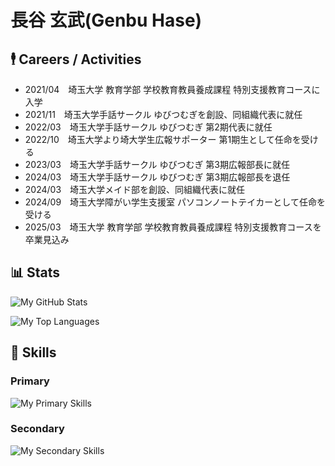 # 長谷 玄武(Genbu Hase)

## 🕴️ Careers / Activities

* 2021/04　埼玉大学 教育学部 学校教育教員養成課程 特別支援教育コースに入学
* 2021/11　埼玉大学手話サークル ゆびつむぎを創設、同組織代表に就任
* 2022/03　埼玉大学手話サークル ゆびつむぎ 第2期代表に就任
* 2022/10　埼玉大学より埼大学生広報サポーター 第1期生として任命を受ける
* 2023/03　埼玉大学手話サークル ゆびつむぎ 第3期広報部長に就任
* 2024/03　埼玉大学手話サークル ゆびつむぎ 第3期広報部長を退任
* 2024/03　埼玉大学メイド部を創設、同組織代表に就任
* 2024/09　埼玉大学障がい学生支援室 パソコンノートテイカーとして任命を受ける
* 2025/03　埼玉大学 教育学部 学校教育教員養成課程 特別支援教育コースを卒業見込み


## 📊 Stats

![My GitHub Stats](https://github-readme-stats.vercel.app/api?username=GenbuHase&show_icons=true&include_all_commits=true)

![My Top Languages](https://github-readme-stats.vercel.app/api/top-langs/?username=GenbuHase&layout=donut)


## 🔧 Skills

### Primary

![My Primary Skills](https://skillicons.dev/icons?theme=dark&perline=10&i=html,css,sass,js,ts,nodejs,npm,deno,vue,nuxtjs,vuetify,react,redux,nextjs,jquery,express,tailwind,gulp,firebase,regex,vercel,heroku)

### Secondary

![My Secondary Skills](https://skillicons.dev/icons?theme=dark&perline=10&i=java,c,cs,cpp,py,bash,php,pug,p5js,threejs,webpack,mongodb,netlify,figma)